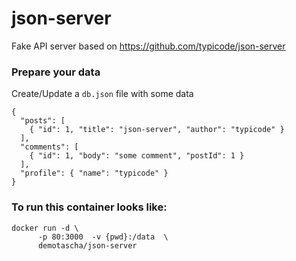 # json-server
Fake API server based on https://github.com/typicode/json-server

### Prepare your data

Create/Update a `db.json` file with some data
```
{
  "posts": [
    { "id": 1, "title": "json-server", "author": "typicode" }
  ],
  "comments": [
    { "id": 1, "body": "some comment", "postId": 1 }
  ],
  "profile": { "name": "typicode" }
}
```

### To run this container looks like:
```
docker run -d \
      -p 80:3000  -v {pwd}:/data  \
      demotascha/json-server
```
